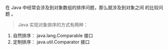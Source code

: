 在 Java 中经常会涉及到对象数组的排序问题，那么就涉及到对象之间
的比较问题 。

> Java 实现对象排序的方式有两种：
1. 自然排序： java.lang.Comparable 接口
2. 定制排序： java.util.Comparator 接口
